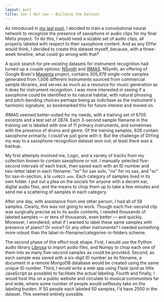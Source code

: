 ```yaml
---
layout: post
title: Sax | Not Sax — Building the Dataset
---
```


As introduced in [my last post](https://davidluther.github.io/proj-5-teaser/), I decided to train a convolutional neural network to recognize the presence of saxophone in audio clips for my final Metis project. To do this, I would need a sizable set of audio clips, all properly labeled with respect to their saxophone content. And as any DIYer would think, I decided to create this dataset myself, because, with a three-week timeline, what could go wrong with that?

A quick search for pre-existing datasets for instrument recognition had turned up a couple options: [NSynth](https://magenta.tensorflow.org/datasets/nsynth) and [IRMAS](https://www.upf.edu/web/mtg/irmas). NSynth, an offering of Google Brain's [Magenta](https://magenta.tensorflow.org/welcome-to-magenta) project, contains 305,979 single-note samples generated from 1,006 different instruments sourced from commercial sample libraries, and serves as much as a resource for music generation as it does for instrument recognition. I was more interested in seeing if a saxophone could be identified in its natural habitat, with natural phrasing and pitch-bending choices perhaps being as indicitave as the instrument's harmonic signature, so bookmarked this for future interest and moved on.

IRMAS seemed better-suited for my needs, with a training set of 6705 excerpts and a test set of 2874. Each 3-second sample filename in the training set is labeled with one of 11 primary instruments, and sometimes with the presence of drums and genre. Of the training samples, 626 contain saxophone primarily. I could've just gone with it. But the challenge of DIYing my way to a saxophone recognition dataset won out; at least there was a backup.

My first attempts involved me, Logic, and a variety of tracks from my collection known to contain saxophone or not. I manually selected five-second intervals of each track, then saved each with an ID number and two-letter label in each filename: "ss" for sax solo, "ns" for no sax, and "sc" for sax-in-section, a la `ss0023.wav`. Each category of samples lived in its own folder. I put out a plea on the socials for anyone with a decent ear, digital audio files, and the means to chop them up to take a few minutes and send me a scattering of samples in each category.

After one day, with assistance from one other person, I had all of 58 samples. Clearly, this was not going to work. Though each five-second clip was surgically precise as to its audio contents, I needed thousands of labeled samples — or tens of thousands, even better — and quickly. Moreover, I wondered, what if I wanted to label these same samples with presence of piano? Or voice? Or any other instruments? I needed something more robust than the label-in-filename/categories-in-folders scheme.

The second phase of this effort took shape. First, I would use the Python audio library [Librosa](https://librosa.github.io/) to import audio files, and Numpy to chop each one of them into as many five-second samples as could be provided. Second, as each sample was saved with a six-digit ID number as its filename, a document in a remote MongoDB database would be created using the same unique ID number. Third, I would write a web app using Flask (and as little JavaScript as possible) to facilitate the actual labeling. Fourth and finally, I would host this on a public website and circulate to musical communities far and wide, where some number of people would selflessly take on the labeling burden. If 50 people each labeled 50 samples, I'd have 2500 in the dataset. This seemed entirely possible.

